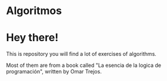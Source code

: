 # Algoritmos
# Hey there!
<p>This is repository you will find a lot of exercises of algorithms.</p>
<p>Most of them are from a book called "La esencia de la logica de programación", written by Omar Trejos.</p>
